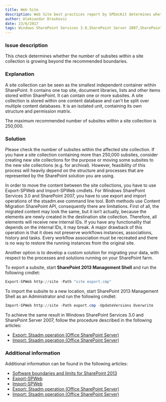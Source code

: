 ```yaml
---
title: Web Site
description: Web Site best practices report by SPDocKit determines whether the number of subsites within a site collection is growing beyond the recommended boundaries.
author: Aleksandar Draskovic
date: 23/6/2017
tags: Windows SharePoint Services 3.0,SharePoint Server 2007,SharePoint Foundation 2010,SharePoint Server 2010,SharePoint Foundation 2013,SharePoint Server 2013,SharePoint Server 2016
---
```

### Issue description
This check determines whether the number of subsites within a site collection is growing beyond the recommended boundaries.
### Explanation
A site collection can be seen as the smallest independent container within SharePoint. It contains one top site, document libraries, lists and other items stored within SharePoint. It can contain one or more subsites. A site collection is stored within one content database and can’t be split over multiple content databases. It is an isolated unit, containing its own structure and permission matrix.

The maximum recommended number of subsites within a site collection is 250,000.
### Solution
Please check the number of subsites within the affected site collection. If you have a site collection containing more than 250,000 subsites, consider creating new site collections for the purpose or moving some subsites to the new site collections (e.g. for archival). However, feasibility of this process will heavily depend on the structure and processes that are represented by the SharePoint solution you are using.

In order to move the content between the site collections, you have to use Export-SPWeb and Import-SPWeb cmdlets. For Windows SharePoint Services 3.0 and SharePoint 2007, you have to use export and import operations of the stsadm.exe command line tool. Both methods use Content Migration SharePoint API, consequently there are limitations. First of all, the migrated content may look the same, but it isn’t actually, because the elements are newly created in the destination site collection. Therefore, all elements will receive new internal IDs. If you have any functionality that depends on the internal IDs, it may break. A major drawback of this operation is that it does not preserve workflows instances, associations, history and tasks. Every workflow association must be recreated and there is no way to restore the running instances from the original site.

Another option is to develop a custom solution for migrating your data, with respect to the processes and solutions running on your SharePoint farm.

To export a subsite, start **SharePoint 2013 Management Shell** and run the following cmdlet:
```powershell
Export-SPWeb http://site -Path "site export.cmp"
```
To import the subsite to a new location, start SharePoint 2013 Management Shell as an Administrator and run the following cmdlet:
```powershell
Import-SPWeb http://site -Path export.cmp -UpdateVersions Overwrite
```
To achieve the same result in Windows SharePoint Services 3.0 and SharePoint Server 2007, follow the procedure described in the following articles:

* <a href="https://technet.microsoft.com/en-us/library/cc262759(v=office.12).aspx">Export: Stsadm operation (Office SharePoint Server)</a>
* <a href="https://technet.microsoft.com/en-us/library/cc261866(v=office.12).aspx">Import: Stsadm operation (Office SharePoint Server)</a>

### Additional information 
Additional information can be found in the following articles:
* [Software boundaries and limits for SharePoint 2013](https://technet.microsoft.com/en-us/library/cc262787.aspx)
* [Export-SPWeb](https://technet.microsoft.com/en-us/library/ff607895.aspx)
* [Import-SPWeb](https://technet.microsoft.com/en-us/library/ff607613.aspx)
* <a href="https://technet.microsoft.com/en-us/library/cc262759(v=office.12).aspx">Export: Stsadm operation (Office SharePoint Server)</a>
* <a href="https://technet.microsoft.com/en-us/library/cc261866(v=office.12).aspx">Import: Stsadm operation (Office SharePoint Server)</a>